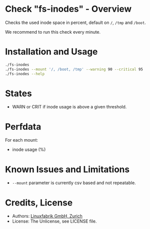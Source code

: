# Check "fs-inodes" - Overview

Checks the used inode space in percent, default on `/`, `/tmp` and `/boot`.

We recommend to run this check every minute.


# Installation and Usage

```bash
./fs-inodes
./fs-inodes --mount '/, /boot, /tmp' --warning 90 --critical 95
./fs-inodes --help
```


# States

* WARN or CRIT if inode usage is above a given threshold.


# Perfdata

For each mount:

* inode usage (%)


# Known Issues and Limitations

* `--mount` parameter is currently csv based and not repeatable.


# Credits, License

* Authors: [Linuxfabrik GmbH, Zurich](https://www.linuxfabrik.ch)
* License: The Unlicense, see LICENSE file.